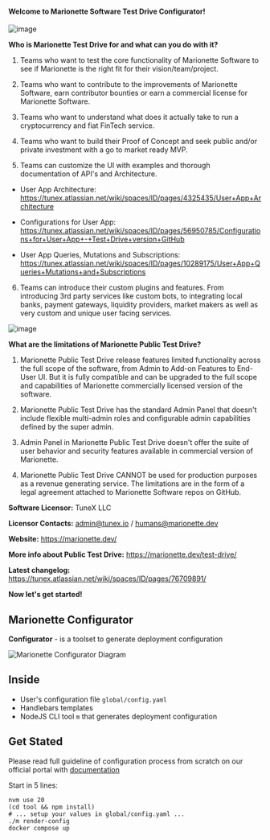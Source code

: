 #### Welcome to Marionette Software Test Drive Configurator!

![image](https://github.com/Marionette-Software/marionette-configurator/assets/57184189/a1498bb0-89b1-4fc2-84d9-462e4d464a2e)

**Who is Marionette Test Drive for and what can you do with it?**

1. Teams who want to test the core functionality of Marionette Software to see if Marionette is the right fit for their vision/team/project.

2. Teams who want to contribute to the improvements of Marionette Software, earn contributor bounties or earn a commercial license for Marionette Software. 

3. Teams who want to understand what does it actually take to run a cryptocurrency and fiat FinTech service.

4. Teams who want to build their Proof of Concept and seek public and/or private investment with a go to market ready MVP.

5. Teams can customize the UI with examples and thorough documentation of API's and Architecture.

- User App Architecture: https://tunex.atlassian.net/wiki/spaces/ID/pages/4325435/User+App+Architecture

- Configurations for User App: https://tunex.atlassian.net/wiki/spaces/ID/pages/56950785/Configurations+for+User+App+-+Test+Drive+version+GitHub

- User App Queries, Mutations and Subscriptions: https://tunex.atlassian.net/wiki/spaces/ID/pages/10289175/User+App+Queries+Mutations+and+Subscriptions

6. Teams can introduce their custom plugins and features. From introducing 3rd party services like custom bots, to integrating local banks, payment gateways, liquidity providers, market makers as well as very custom and unique user facing services.

![image](https://github.com/Marionette-Software/marionette-configurator/assets/57184189/ce1e5f1a-496b-4625-9c39-fd0eda0d27d3)

**What are the limitations of Marionette Public Test Drive?**

1. Marionette Public Test Drive release features limited functionality across the full scope of the software, from Admin to Add-on Features to End-User UI. But it is fully compatible and can be upgraded to the full scope and capabilities of Marionette commercially licensed version of the software.

2. Marionette Public Test Drive has the standard Admin Panel that doesn't include flexible multi-admin roles and configurable admin capabilities defined by the super admin.

3. Admin Panel in Marionette Public Test Drive doesn't offer the suite of user behavior and security features available in commercial version of Marionette.

4. Marionette Public Test Drive CANNOT be used for production purposes as a revenue generating service. The limitations are in the form of a legal agreement attached to Marionette Software repos on GitHub. 

**Software Licensor:** TuneX LLC

**Licensor Contacts:** admin@tunex.io / humans@marionette.dev 

**Website:** https://marionette.dev/

**More info about Public Test Drive:** https://marionette.dev/test-drive/

**Latest changelog:** https://tunex.atlassian.net/wiki/spaces/ID/pages/76709891/

**Now let's get started!**

## Marionette Configurator

**Configurator** - is a toolset to generate deployment configuration

![Marionette Configurator Diagram](docs/diagram.drawio.svg)

## Inside

- User's configuration file `global/config.yaml`
- Handlebars templates
- NodeJS CLI tool `m` that generates deployment configuration

## Get Stated

Please read full guideline of configuration process from scratch on our official portal with [documentation](https://tunex.atlassian.net/wiki/spaces/MS/pages/39616513/)

Start in 5 lines:

```shell
nvm use 20
(cd tool && npm install)
# ... setup your values in global/config.yaml ...
./m render-config
docker compose up
```
